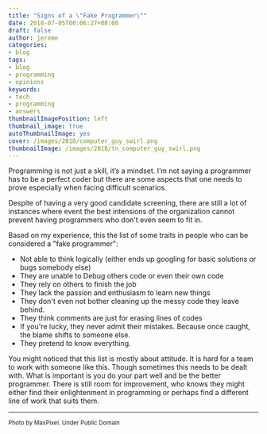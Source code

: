 ```yaml
---
title: "Signs of a \"Fake Programmer\""
date: 2018-07-05T00:06:27+08:00
draft: false
author: jereme
categories:
- blog
tags:
- blog
- programming
- opinions
keywords:
- tech
- programming
- answers
thumbnailImagePosition: left
thumbnail_image: true
autoThumbnailImage: yes
cover: /images/2018/computer_guy_swirl.png
thumbnailImage: /images/2018/tn_computer_guy_swirl.png
---
```



Programming is not just a skill, it’s a mindset. I’m not saying a programmer has to be a perfect coder but there are some aspects that one needs to prove especially when facing difficult scenarios. 

Despite of having a very good candidate screening, there are still a lot of instances where event the best intensions of the organization cannot prevent having programmers who don't even seem to fit in.

Based on my experience, this the list of some traits in people who can be considered a "fake programmer": 

- Not able to think logically (either ends up googling for basic solutions or bugs somebody else)
- They are unable to Debug others code or even their own code
- They rely on others to finish the job
- They lack the passion and enthusiasm to learn new things
- They don't even not bother cleaning up the messy code they leave behind.
- They think comments are just for erasing lines of codes
- If you're lucky, they never admit their mistakes. Because once caught, the blame shifts to someone else.
- They pretend to know everything.


You might noticed that this list is mostly about attitude. It is hard for a team to work with someone like this. Though sometimes this needs to be dealt with. What is important is you do your part well and be the better programmer. There is still room for improvement, who knows they might either find their enlightenment in programming or perhaps find a different line of work that suits them. 




----
<small>Photo by MaxPixel. Under Public Domain</small>